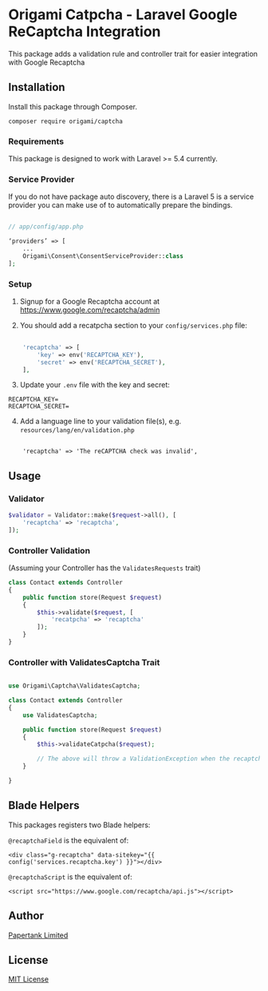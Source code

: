 # Origami Catpcha - Laravel Google ReCaptcha Integration

This package adds a validation rule and controller trait for easier integration with Google Recaptcha

## Installation

Install this package through Composer.

```
composer require origami/captcha
```

### Requirements

This package is designed to work with Laravel >= 5.4 currently.

### Service Provider

If you do not have package auto discovery, there is a Laravel 5 is a service provider you can make use of to automatically prepare the bindings.

```php

// app/config/app.php

‘providers’ => [
    ...
    Origami\Consent\ConsentServiceProvider::class
];
```

### Setup

1. Signup for a Google Recaptcha account at https://www.google.com/recaptcha/admin

2. You should add a recatpcha section to your `config/services.php` file:

```php
    
    'recaptcha' => [
        'key' => env('RECAPTCHA_KEY'),
        'secret' => env('RECAPTCHA_SECRET'),
    ],

```

3. Update your `.env` file with the key and secret:

```
RECAPTCHA_KEY=
RECAPTCHA_SECRET=
```

4. Add a language line to your validation file(s), e.g. `resources/lang/en/validation.php`

```

    'recaptcha' => 'The reCAPTCHA check was invalid',

```

## Usage

### Validator

```php
$validator = Validator::make($request->all(), [
    'recaptcha' => 'recaptcha',
]);
```

### Controller Validation

(Assuming your Controller has the `ValidatesRequests` trait)

```php
class Contact extends Controller
{
    public function store(Request $request)
    {
        $this->validate($request, [
            'recatpcha' => 'recaptcha'
        ]);
    }
}
```

### Controller with ValidatesCaptcha Trait

```php

use Origami\Captcha\ValidatesCaptcha;

class Contact extends Controller
{
    use ValidatesCaptcha;

    public function store(Request $request)
    {
        $this->validateCatpcha($request);

        // The above will throw a ValidationException when the recaptcha fails.
    }

}
```

## Blade Helpers

This packages registers two Blade helpers:

`@recaptchaField` is the equivalent of:

```
<div class="g-recaptcha" data-sitekey="{{ config('services.recaptcha.key') }}"></div>
```

`@recaptchaScript` is the equivalent of:

```
<script src="https://www.google.com/recaptcha/api.js"></script>
```

## Author
[Papertank Limited](http://papertank.com)

## License
[MIT License](http://github.com/papertank/origami-captcha/blob/master/LICENSE)